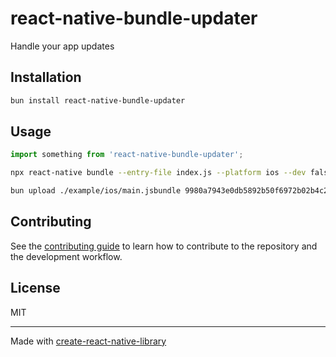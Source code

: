 # react-native-bundle-updater

Handle your app updates

## Installation

```sh
bun install react-native-bundle-updater
```

## Usage

```js
import something from 'react-native-bundle-updater';
```

```sh
npx react-native bundle --entry-file index.js --platform ios --dev false --bundle-output ios/main.jsbundle --assets-dest ios --minify true

bun upload ./example/ios/main.jsbundle 9980a7943e0db5892b50f6972b02b4c2a2b3
```

## Contributing

See the [contributing guide](CONTRIBUTING.md) to learn how to contribute to the repository and the development workflow.

## License

MIT

---

Made with [create-react-native-library](https://github.com/callstack/react-native-builder-bob)

